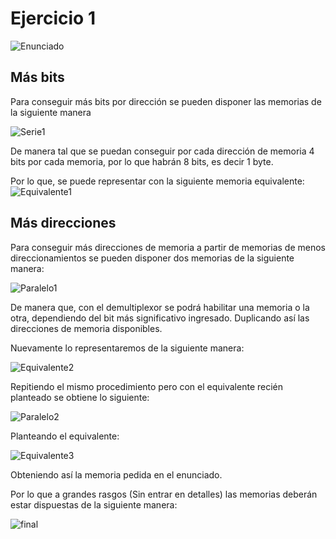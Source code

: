 # Ejercicio 1

![Enunciado](https://github.com/Lukas-De-Angelis-Riva/Estructura-Assembly/blob/master/Guia8/Ejercicio01/Enunciado.JPG)


## Más bits

Para conseguir más bits por dirección se pueden disponer las memorias de la siguiente manera


![Serie1](https://github.com/Lukas-De-Angelis-Riva/Estructura-Assembly/blob/master/Guia8/Ejercicio01/MemoriasSerie.JPG)

De manera tal que se puedan conseguir por cada dirección de memoria 4 bits por cada memoria, por lo que habrán 8 bits, es decir 1 byte.

Por lo que, se puede representar con la siguiente memoria equivalente:
![Equivalente1](https://github.com/Lukas-De-Angelis-Riva/Estructura-Assembly/blob/master/Guia8/Ejercicio01/MemoriasEquivalente1.JPG)

## Más direcciones

Para conseguir más direcciones de memoria a partir de memorias de menos direccionamientos se pueden disponer dos memorias de la siguiente manera:

![Paralelo1](https://github.com/Lukas-De-Angelis-Riva/Estructura-Assembly/blob/master/Guia8/Ejercicio01/MemoriasParalelo.JPG)

De manera que, con el demultiplexor se podrá habilitar una memoria o la otra, dependiendo del bit más significativo ingresado. Duplicando así las direcciones de memoria disponibles.

Nuevamente lo representaremos de la siguiente manera:

![Equivalente2](https://github.com/Lukas-De-Angelis-Riva/Estructura-Assembly/blob/master/Guia8/Ejercicio01/MemoriasEquivalente2.JPG)

Repitiendo el mismo procedimiento pero con el equivalente recién planteado se obtiene lo siguiente:

![Paralelo2](https://github.com/Lukas-De-Angelis-Riva/Estructura-Assembly/blob/master/Guia8/Ejercicio01/Paralelo2.JPG)

Planteando el equivalente:

![Equivalente3](https://github.com/Lukas-De-Angelis-Riva/Estructura-Assembly/blob/master/Guia8/Ejercicio01/MemoriasEquivalente3.JPG)

Obteniendo así la memoria pedida en el enunciado.


Por lo que a grandes rasgos (Sin entrar en detalles) las memorias deberán estar dispuestas de la siguiente manera:

![final](https://github.com/Lukas-De-Angelis-Riva/Estructura-Assembly/blob/master/Guia8/Ejercicio01/final.JPG)